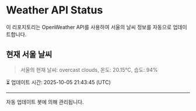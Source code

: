 
# Weather API Status

이 리포지토리는 OpenWeather API를 사용하여 서울의 날씨 정보를 자동으로 업데이트합니다.

## 현재 서울 날씨
> 서울의 현재 날씨: overcast clouds, 온도: 20.15°C, 습도: 94%

⏳ 업데이트 시간: 2025-10-05 21:43:45 (UTC)

---
자동 업데이트 봇에 의해 관리됩니다.
